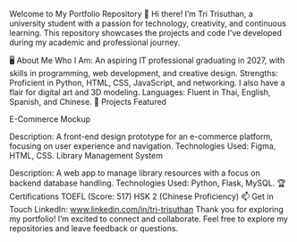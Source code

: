 Welcome to My Portfolio Repository 👋
Hi there! I’m Tri Trisuthan, a university student with a passion for technology, creativity, and continuous learning. This repository showcases the projects and code I’ve developed during my academic and professional journey.

🖥️ About Me
Who I Am: An aspiring IT professional graduating in 2027, with skills in programming, web development, and creative design.
Strengths: Proficient in Python, HTML, CSS, JavaScript, and networking. I also have a flair for digital art and 3D modeling.
Languages: Fluent in Thai, English, Spanish, and Chinese.
📂 Projects Featured

E-Commerce Mockup

Description: A front-end design prototype for an e-commerce platform, focusing on user experience and navigation.
Technologies Used: Figma, HTML, CSS.
Library Management System

Description: A web app to manage library resources with a focus on backend database handling.
Technologies Used: Python, Flask, MySQL.
🏆 Certifications
TOEFL (Score: 517)
HSK 2 (Chinese Proficiency)
📫 Get in Touch
LinkedIn: www.linkedin.com/in/tri-trisuthan
Thank you for exploring my portfolio! 
I’m excited to connect and collaborate. 
Feel free to explore my repositories and leave feedback or questions.

